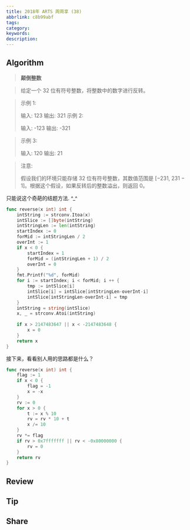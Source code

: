 ```yaml
---
title: 2018年 ARTS 周周享 (38)
abbrlink: c8b99abf
tags:
category:
keywords:
description:
---
```

## Algorithm

> **颠倒整数**

> 给定一个 32 位有符号整数，将整数中的数字进行反转。

> 示例 1:
> 
> 输入: 123
> 输出: 321
>  示例 2:
> 
> 输入: -123
> 输出: -321

> 示例 3:
> 
> 输入: 120
> 输出: 21

> 注意:
> 
> 假设我们的环境只能存储 32 位有符号整数，其数值范围是 [−231,  231 − 1]。根据这个假设，如果反转后的整数溢出，则返回 0。
 
只能说这个奇葩的结题方法. ^_^
```go
func reverse(x int) int {
    intString := strconv.Itoa(x)
    intSlice := []byte(intString)
    intStringLen := len(intString)
    startIndex := 0
    forMid := intStringLen / 2
    overInt := 1
    if x < 0 {
        startIndex = 1
        forMid = (intStringLen + 1) / 2
        overInt = 0
    }
    fmt.Printf("%d", forMid)
    for i := startIndex; i < forMid; i ++ {
        tmp := intSlice[i]
        intSlice[i] = intSlice[intStringLen-overInt-i]
        intSlice[intStringLen-overInt-i] = tmp
    }
    intString = string(intSlice)
    x, _ = strconv.Atoi(intString)
    
    if x > 2147483647 || x < -2147483648 {
        x = 0
    }
    return x
}
```

接下来，看看别人用的思路都是什么？

```go
func reverse(x int) int {
    flag := 1
    if x < 0 {
        flag = -1
        x = -x
    }
    rv := 0
    for x > 0 {
        t := x % 10
        rv = rv * 10 + t
        x /= 10
    }
    rv *= flag
    if rv > 0x7fffffff || rv < -0x80000000 {
        rv = 0
    }
    return rv
}
```

## Review

## Tip

## Share
